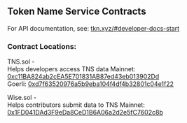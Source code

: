 ## Token Name Service Contracts

For API documentation, see: [tkn.xyz/#developer-docs-start](https://tkn.xyz/#developer-docs-start)

### Contract Locations:  
TNS.sol -   
  Helps developers access TNS data
  Mainnet: [0xc11BA824ab2cEA5E701831AB87ed43eb013902Dd](https://etherscan.io/address/0xc11BA824ab2cEA5E701831AB87ed43eb013902Dd#code)  
  Goerli: [0xd7f63520976a5b9eba104f4df4b32801c04e1f22](https://goerli.etherscan.io/address/0xd7f63520976a5b9eba104f4df4b32801c04e1f22#code)

Wise.sol -  
  Helps contributors submit data to TNS
  Mainnet: [0x1FD041DAd3F9eDa8CeD1B6A06a2d2e5fC7602c8b](https://etherscan.io/address/0x1fd041dad3f9eda8ced1b6a06a2d2e5fc7602c8b#code)
